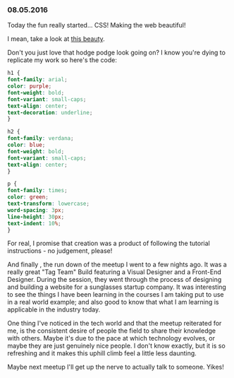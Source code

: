 ### 08.05.2016

Today the fun really started... CSS! Making the web beautiful!

I mean, take a look at [this beauty](https://github.com/skiddhubbard/skiddhubbard.github.io/blob/master/080516.PNG "CSS 080516").

Don't you just love that hodge podge look going on? I know you're dying to replicate my work so here's the code:

```css
h1 {
font-family: arial;
color: purple;
font-weight: bold;
font-variant: small-caps;
text-align: center;
text-decoration: underline;
}

h2 {
font-family: verdana;
color: blue;
font-weight: bold;
font-variant: small-caps;
text-align: center;
}

p {
font-family: times;
color: green;
text-transform: lowercase;
word-spacing: 3px;
line-height: 30px;
text-indent: 10%;
}
```

For real, I promise that creation was a product of following the tutorial instructions - no judgement, please!

And finally , the run down of the meetup I went to a few nights ago. It was a really great "Tag Team" Build featuring
a Visual Designer and a Front-End Designer. During the session, they went through the process of designing and building a website for a sunglasses startup company. It was interesting to see the things I have been learning in the courses I am taking put to use in
a real world example; and also good to know that what I am learning is applicable in the industry today.

One thing I've noticed in the tech world and that the meetup reiterated for me, is the consistent desire of people the field
to share their knowledge with others. Maybe it's due to the pace at which technology evolves, or maybe they are just genuinely nice people. I don't know exactly, but it is so refreshing and it makes this uphill climb feel a little less daunting.

Maybe next meetup I'll get up the nerve to actually talk to someone. Yikes!
